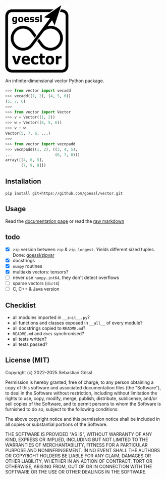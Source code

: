 <img src="docs/logo.png" alt="goessl vector logo" width="200"/>

An infinite-dimensional vector Python package.
```python
>>> from vector import vecadd
>>> vecadd((1, 2), (4, 5, 6))
(5, 7, 6)
>>> 
>>> from vector import Vector
>>> v = Vector((1, 2))
>>> w = Vector((4, 5, 6))
>>> v + w
Vector(5, 7, 6, ...)
>>> 
>>> from vector import vecnpadd
>>> vecnpadd((1, 2), ((3, 4, 5),
...                   (6, 7, 8)))
array([[4, 6, 5],
       [7, 9, 8]])
```

## Installation

```console
pip install git+https://github.com/goessl/vector.git
```

## Usage

Read the [documentation page](https://goessl.github.io/vector) or read the [raw markdown](docs/index.md)

## todo

 - [x] `zip` version between `zip` & `zip_longest`. Yields different sized tuples. Done: [goessl/zipvar](https://github.com/goessl/zipvar)
 - [x] docstrings
 - [x] `numpy` routines
 - [x] multiaxis vectors: tensors?
 - [ ] never use `numpy.int64`, they don't detect overflows
 - [ ] sparse vectors (`dict`s)
 - [ ] C, C++ & Java version

## Checklist

- all modules imported in `__init__.py`?
- all functions and classes exposed in `__all__` of every module?
- all docstrings copied to `README.md`?
- `README.md` and `docs` synchronised?
- all tests written?
- all tests passed?

## License (MIT)

Copyright (c) 2022-2025 Sebastian Gössl

Permission is hereby granted, free of charge, to any person obtaining a copy
of this software and associated documentation files (the "Software"), to deal
in the Software without restriction, including without limitation the rights
to use, copy, modify, merge, publish, distribute, sublicense, and/or sell
copies of the Software, and to permit persons to whom the Software is
furnished to do so, subject to the following conditions:

The above copyright notice and this permission notice shall be included in all
copies or substantial portions of the Software.

THE SOFTWARE IS PROVIDED "AS IS", WITHOUT WARRANTY OF ANY KIND, EXPRESS OR
IMPLIED, INCLUDING BUT NOT LIMITED TO THE WARRANTIES OF MERCHANTABILITY,
FITNESS FOR A PARTICULAR PURPOSE AND NONINFRINGEMENT. IN NO EVENT SHALL THE
AUTHORS OR COPYRIGHT HOLDERS BE LIABLE FOR ANY CLAIM, DAMAGES OR OTHER
LIABILITY, WHETHER IN AN ACTION OF CONTRACT, TORT OR OTHERWISE, ARISING FROM,
OUT OF OR IN CONNECTION WITH THE SOFTWARE OR THE USE OR OTHER DEALINGS IN THE
SOFTWARE.
